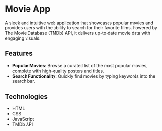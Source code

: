 # Movie App

A sleek and intuitive web application that showcases popular movies and provides users with the ability to search for their favorite films. Powered by The Movie Database (TMDb) API, it delivers up-to-date movie data with engaging visuals.

## Features
- **Popular Movies**: Browse a curated list of the most popular movies, complete with high-quality posters and titles.
- **Search Functionality**: Quickly find movies by typing keywords into the search bar.

## Technologies
- HTML
- CSS
- JavaScript
- TMDb API

